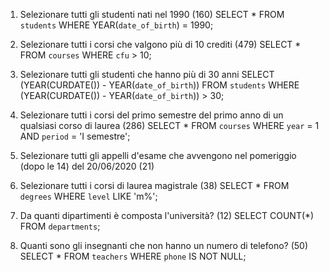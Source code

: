 1. Selezionare tutti gli studenti nati nel 1990 (160)
    SELECT * 
    FROM `students`
    WHERE YEAR(`date_of_birth`) = 1990;

2. Selezionare tutti i corsi che valgono più di 10 crediti (479)
    SELECT * 
    FROM `courses`
    WHERE `cfu` > 10;

3. Selezionare tutti gli studenti che hanno più di 30 anni
    SELECT (YEAR(CURDATE()) - YEAR(`date_of_birth`))
    FROM `students`
    WHERE (YEAR(CURDATE()) - YEAR(`date_of_birth`)) > 30;

4. Selezionare tutti i corsi del primo semestre del primo anno di un qualsiasi corso di
laurea (286)
    SELECT * 
    FROM `courses`
    WHERE `year` = 1 AND `period` = 'I semestre';

5. Selezionare tutti gli appelli d'esame che avvengono nel pomeriggio (dopo le 14) del
20/06/2020 (21)

6. Selezionare tutti i corsi di laurea magistrale (38)
    SELECT * 
    FROM `degrees`
    WHERE `level` LIKE 'm%';

7. Da quanti dipartimenti è composta l'università? (12)
    SELECT COUNT(*)
    FROM `departments`;

8. Quanti sono gli insegnanti che non hanno un numero di telefono? (50)
    SELECT * 
    FROM `teachers`
    WHERE `phone` IS NOT NULL;